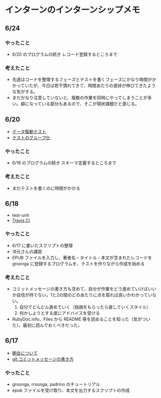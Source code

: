 # インターンのインターンシップメモ

## 6/24

### やったこと
- 6/20 のプログラムの続き レコード登録するところまで

### 考えたこと
- 先週はコードを整理するフェーズとテストを書くフェーズにかなり時間がかかっていたが、今日は若干慣れてきて、時間あたりの進捗が伸びてきたような気がする。
- まだかなり注意していないと、複数の作業を同時にやってしまうことが多い。癖になっている部分もあるので、そこが現状課題だと感じる。

## 6/20
- [データ駆動テスト](http://www.clear-code.com/blog/2013/1/23.html)
- [テストのグループ化](http://www.clear-code.com/blog/2012/4/25.html)

### やったこと
- 6/18 のプログラムの続き スキーマ定義するところまで

### 考えたこと
- まだテストを書くのに時間がかかる

## 6/18
- test-unit
- [Travis CI](https://travis-ci.org/)

### やったこと
- 6/17 に書いたスクリプトの整理
- 沖元さんの講習
- EPUB ファイルを入力し、著者名・タイトル・本文が含まれたレコードを groonga に登録するプログラムを、テストを作りながら作成を始める

### 考えたこと
- コミットメッセージの書き方も含めて、自分が作業をどう進めていけばいいか自信が持てない。1と2の間のどのあたりに点を取れば良いかわかっていない。
    1. 自分でどんどん進めていく（指摘をもらったら直していくスタイル）
    2. 何かしようとする度にアドバイスを受ける
- RubyDoc.info、Files から README 等を読めることを知った（気がついた）。最初に読んでおくべきだった。

## 6/17
- [朝会について](http://objectclub.jp/download/files/pf/MorningMeetingGuide.pdf)
- [git コミットメッセージの書き方](http://www.clear-code.com/blog/2012/2/21.html)

### やったこと
- groonga, rroonga, padrino のチュートリアル
- epub ファイルを受け取り、本文を出力するスクリプトの作成


